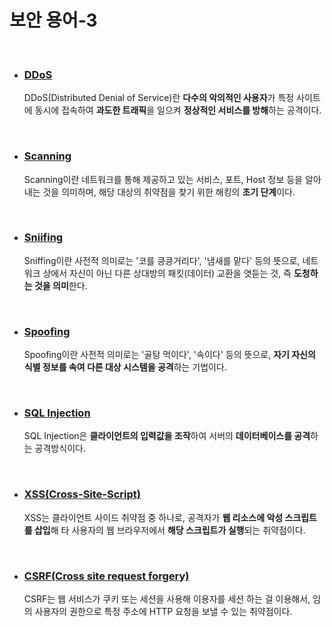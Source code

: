 # **보안 용어-3**

<br>

* ### **[DDoS](https://github.com/younghyun9792/TIL/blob/master/Network/%EA%B3%B5%EA%B2%A9%20%EA%B8%B0%EB%B2%95/DDOS)**
  DDoS(Distributed Denial of Service)란 **다수의 악의적인 사용자**가 특정 사이트에 동시에 접속하여 **과도한 트래픽**을 일으켜 **정상적인 서비스를 방해**하는 공격이다.

<br>

* ### **[Scanning](https://github.com/younghyun9792/TIL/tree/master/Network/%EA%B3%B5%EA%B2%A9%20%EA%B8%B0%EB%B2%95/Scanning)**
  Scanning이란 네트워크를 통해 제공하고 있는 서비스, 포트, Host 정보 등을 알아내는 것을 의미하며, 해당 대상의 취약점을 찾기 위한 해킹의 **초기 단계**이다.
  
<br>

* ### **[Sniifing](https://github.com/younghyun9792/TIL/tree/master/Network/%EA%B3%B5%EA%B2%A9%20%EA%B8%B0%EB%B2%95/Sniffing)**
  Sniffing이란 사전적 의미로는 '코를 킁킁거리다', '냄새를 맡다' 등의 뜻으로, 네트워크 상에서 자신이 아닌 다른 상대방의 패킷(데이터) 교환을 엿듣는 것, 즉 **도청하는 것을 의미**한다.

<br>

* ### **[Spoofing](https://github.com/younghyun9792/TIL/tree/master/Network/%EA%B3%B5%EA%B2%A9%20%EA%B8%B0%EB%B2%95/spoofing)**
  Spoofing이란 사전적 의미로는 '골탕 먹이다', '속이다' 등의 뜻으로, **자기 자신의 식별 정보를 속여 다른 대상 시스템을 공격**하는 기법이다.

<br>

* ### **[SQL Injection](https://github.com/younghyun9792/TIL/blob/master/Web/%EC%B7%A8%EC%95%BD%EC%A0%90/SQL%20Injection.md)**
  SQL Injection은 **클라이언트의 입력값을 조작**하여 서버의 **데이터베이스를 공격**하는 공격방식이다.

<br>

* ### **[XSS(Cross-Site-Script)](https://github.com/younghyun9792/TIL/blob/master/Web/%EC%B7%A8%EC%95%BD%EC%A0%90/XSS.md)**
  XSS는 클라이언트 사이드 취약점 중 하나로, 공격자가 **웹 리소스에 악성 스크립트를 삽입**해 타 사용자의 웹 브라우저에서 **해당 스크립트가 실행**되는 취약점이다.

<br>

* ### **[CSRF(Cross site request forgery)](https://github.com/younghyun9792/TIL/blob/master/Web/%EC%B7%A8%EC%95%BD%EC%A0%90/CSRF.md)**
  CSRF는 웹 서비스가 쿠키 또는 세션을 사용해 이용자를 세션 하는 걸 이용해서, 임의 사용자의 권한으로 특정 주소에 HTTP 요청을 보낼 수 있는 취약점이다.